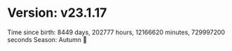 # Version: v23.1.17
Time since birth: 8449 days, 202777 hours, 12166620 minutes, 729997200 seconds
Season: Autumn 🍁
